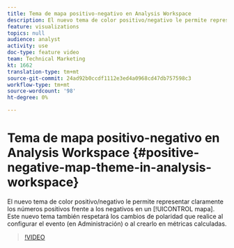 ```yaml
---
title: Tema de mapa positivo-negativo en Analysis Workspace
description: El nuevo tema de color positivo/negativo le permite representar claramente números positivos o negativos en un mapa. Este nuevo tema también respetará los cambios de polaridad que realice al configurar el evento (en Administración) o al crearlo en métricas calculadas.
feature: visualizations
topics: null
audience: analyst
activity: use
doc-type: feature video
team: Technical Marketing
kt: 1662
translation-type: tm+mt
source-git-commit: 24ad92b0ccdf1112e3ed4a0968cd47db757598c3
workflow-type: tm+mt
source-wordcount: '98'
ht-degree: 0%

---
```



# Tema de mapa positivo-negativo en Analysis Workspace {#positive-negative-map-theme-in-analysis-workspace}

El nuevo tema de color positivo/negativo le permite representar claramente los números positivos frente a los negativos en un [!UICONTROL mapa]. Este nuevo tema también respetará los cambios de polaridad que realice al configurar el evento (en Administración) o al crearlo en métricas calculadas.

>[!VIDEO](https://video.tv.adobe.com/v/23127/?quality=12)
